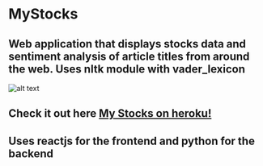 # MyStocks

## Web application that displays stocks data and sentiment analysis of article titles from around the web. Uses nltk module with vader_lexicon

![alt text](https://github.com/telakshan/MyStocks/Images/img1.png?raw=true)

## Check it out here [My Stocks on heroku!](https://thilakshan-mystocks.herokuapp.com)

## Uses reactjs for the frontend and python for the backend
